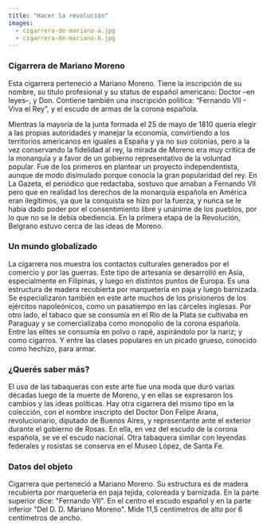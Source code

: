 ```yaml
---
title: "Hacer la revolución"
images:
  - cigarrera-de-mariano-a.jpg
  - cigarrera-de-mariano-b.jpg
---
```


### Cigarrera de Mariano Moreno
Esta cigarrera perteneció a Mariano Moreno. Tiene la inscripción de su nombre, su título profesional y su status de español americano: Doctor –en leyes–, y Don. Contiene también una inscripción política: “Fernando VII - Viva el Rey”, y el escudo de armas de la corona española.

Mientras la mayoría de la junta formada el 25 de mayo de 1810 quería elegir a las propias autoridades y manejar la economía, convirtiendo a los territorios americanos en iguales a España y ya no sus colonias, pero a la vez conservando la fidelidad al rey, la mirada de Moreno era muy crítica de la monarquía y a favor de un gobierno representativo de la voluntad popular. Fue de los primeros en plantear un proyecto independentista, aunque de modo disimulado porque conocía la gran popularidad del rey. En La Gazeta, el periódico que redactaba, sostuvo que amaban a Fernando VII pero que en realidad los derechos de la monarquía española en América eran ilegítimos, ya que la conquista se hizo por la fuerza, y nunca se le había dado poder por el consentimiento libre y unánime de los pueblos, por lo que no se le debía obediencia. En la primera etapa de la Revolución, Belgrano estuvo cerca de las ideas de Moreno.

### Un mundo globalizado
La cigarrera nos muestra los contactos culturales generados por el comercio y por las guerras. Este tipo de artesanía se desarrolló en Asia, especialmente en Filipinas, y luego en distintos puntos de Europa. Es una estructura de madera recubierta por marquetería en paja y luego barnizada. Se especializaron también en este arte muchos de los prisioneros de los ejércitos napoleónicos, como un pasatiempo en las cárceles inglesas. Por otro lado, el tabaco que se consumía en el Río de la Plata se cultivaba en Paraguay y se comercializaba como monopolio de la corona española. Entre las elites se consumía en polvo o rapé, aspirándolo por la nariz; y como cigarros. Y entre las clases populares en un picado grueso, conocido como hechizo, para armar.
 
### ¿Querés saber más?
El uso de las tabaqueras con este arte fue una moda que duró varias décadas luego de la muerte de Moreno, y en ellas se expresaron los cambios y las ideas políticas. Hay otra cigarrera del mismo tipo en la colección, con el nombre inscripto del Doctor Don Felipe Arana, revolucionario, diputado de Buenos Aires, y representante ante el exterior durante el gobierno de Rosas. En ella, en vez del escudo de la corona española, se ve el escudo nacional. Otra tabaquera similar con leyendas federales y rosistas se conserva en el Museo López, de Santa Fe.

### Datos del objeto
Cigarrera que perteneció a Mariano Moreno. Su estructura es de madera recubierta por marquetería en paja tejida, coloreada y barnizada. En la parte superior dice: "Fernando VII". En el centro el escudo español y en la parte inferior "Del D. D. Mariano Moreno".
Mide 11,5 centímetros de alto por 6 centímetros de ancho. 


